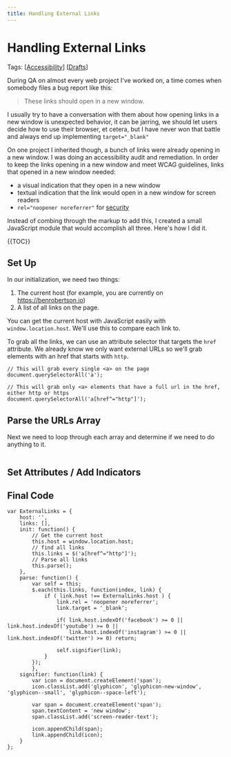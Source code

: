 ```yaml
---
title: Handling External Links
---
```


# Handling External Links

Tags: [[Accessibility]] [[Drafts]]

During QA on almost every web project I've worked on, a time comes when somebody files a bug report like this:

> These links should open in a new window.

I usually try to have a conversation with them about how opening links in a new window is unexpected behavior, it can be jarring, we should let users decide how to use their browser, et cetera, but I have never won that battle and always end up implementing `target="_blank"`

On one project I inherited though, a bunch of links were already opening in a new window. I was doing an accessibility audit and remediation. In order to keep the links opening in a new window and meet WCAG guidelines, links that opened in a new window needed:

 - a visual indication that they open in a new window
 - textual indication that the link would open in a new window for screen readers
 - `rel="noopener noreferrer"` for [security]()

Instead of combing through the markup to add this, I created a small JavaScript module that would accomplish all three. Here's how I did it.

{{TOC}}

## Set Up
In our initialization, we need two things:

1. The current host (for example, you are currently on https://benrobertson.io)
1. A list of all links on the page.

You can get the current host with JavaScript easily with `window.location.host`. We'll use this to compare each link to.

To grab all the links, we can use an attribute selector that targets the `href` attribute. We already know we only want external URLs so we'll grab elements with an href that starts with `http`.

```
// This will grab every single <a> on the page
document.querySelectorAll('a');

// This will grab only <a> elements that have a full url in the href, either http or https
document.querySelectorAll('a[href^="http"]');
```

## Parse the URLs Array
Next we need to loop through each array and determine if we need to do anything to it.

```

```

## Set Attributes / Add Indicators

## Final Code

```
var ExternalLinks = {
	host: '',
	links: [],
	init: function() {
		// Get the current host
		this.host = window.location.host;
		// find all links
		this.links = $('a[href^="http"]');
		// Parse all links
		this.parse();
	},
	parse: function() {
		var self = this;
		$.each(this.links, function(index, link) {
			if ( link.host !== ExternalLinks.host ) {
				link.rel = 'noopener noreferrer';
				link.target = '_blank';

				if(	link.host.indexOf('facebook') >= 0 || link.host.indexOf('youtube') >= 0 ||
					link.host.indexOf('instagram') >= 0 || link.host.indexOf('twitter') >= 0) return;

				self.signifier(link);
			}
		});
		},
	signifier: function(link) {
		var icon = document.createElement('span');
		icon.classList.add('glyphicon', 'glyphicon-new-window', 'glyphicon--small', 'glyphicon--space-left');

		var span = document.createElement('span');
		span.textContent = 'new window';
		span.classList.add('screen-reader-text');

		icon.appendChild(span);
		link.appendChild(icon);
	}
};
```
[//begin]: # "Autogenerated link references for markdown compatibility"
[Accessibility]: accessibility "Accessibility"
[Drafts]: drafts "Drafts"
[//end]: # "Autogenerated link references"